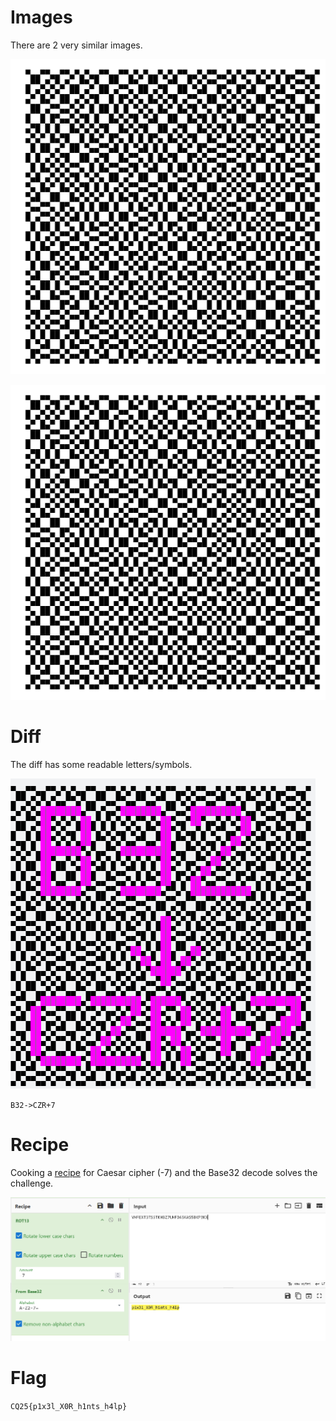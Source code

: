 # Images

There are 2 very similar images.

![](files/image1.png)

![](files/image1.png)

# Diff

The diff has some readable letters/symbols.

![](workdir/diff.png)

`B32->CZR+7`

# Recipe

Cooking a [recipe](https://gchq.github.io/CyberChef/#recipe=ROT13(true,true,false,-7)From_Base32('A-Z2-7%3D',true)&input=VkhGRVhUM1RTNVRLSEJaN1VIRkQ0NUtBUzVCS1AzS1g&oeol=FF) for Caesar cipher (-7) and the Base32 decode solves the challenge.


![](screenshots/1.png)

# Flag
`CQ25{p1x3l_X0R_h1nts_h4lp}`